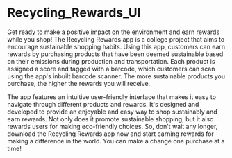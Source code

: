 # Recycling_Rewards_UI

Get ready to make a positive impact on the environment and earn rewards while you shop! The Recycling Rewards app is a college project that aims to encourage sustainable shopping habits. Using this app, customers can earn rewards by purchasing products that have been deemed sustainable based on their emissions during production and transportation. Each product is assigned a score and tagged with a barcode, which customers can scan using the app's inbuilt barcode scanner. The more sustainable products you purchase, the higher the rewards you will receive.

The app features an intuitive user-friendly interface that makes it easy to navigate through different products and rewards. It's designed and developed to provide an enjoyable and easy way to shop sustainably and earn rewards. Not only does it promote sustainable shopping, but it also rewards users for making eco-friendly choices. So, don't wait any longer, download the Recycling Rewards app now and start earning rewards for making a difference in the world. You can make a change one purchase at a time!
